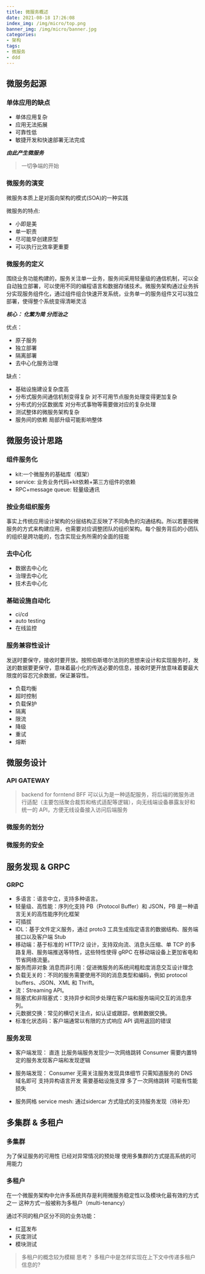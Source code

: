 ```yaml
---
title: 微服务概述
date: 2021-08-18 17:26:08
index_img: /img/micro/top.png
banner_img: /img/micro/banner.jpg
categories:
- 架构
tags:
- 微服务
- ddd
---
```


## 微服务起源

### 单体应用的缺点

- 单体应用复杂
- 应用无法拓展
- 可靠性低
- 敏捷开发和快速部署无法完成

***由此产生微服务***

> 一切争端的开始

### 微服务的演变

微服务本质上是对面向架构的模式(SOA)的一种实践

微服务的特点:

- 小即是美
- 单一职责
- 尽可能早创建原型
- 可以执行比效率更重要

### 微服务的定义

围绕业务功能构建的，服务关注单一业务，服务间采用轻量级的通信机制，可以全自动独立部署，可以使用不同的编程语言和数据存储技术。微服务架构通过业务拆分实现服务组件化，通过组件组合快速开发系统，业务单一的服务组件又可以独立部署，使得整个系统变得清晰灵活

***核心： 化繁为简 分而治之***

优点：

- 原子服务
- 独立部署
- 隔离部署
- 去中心化服务治理

缺点：

- 基础设施建设复杂度高
- 分布式服务间通信机制变得复杂 对不可用节点服务处理变得更加复杂
- 分布式的分区数据库 对分布式事物等需要做对应的复杂处理
- 测试整体的微服务架构复杂
- 服务间的依赖 局部升级可能影响整体

## 微服务设计思路

### 组件服务化

- kit:一个微服务的基础库（框架）
- service: 业务业务代码+kit依赖+第三方组件的依赖
- RPC+message queue: 轻量级通讯

### 按业务组织服务

事实上传统应用设计架构的分层结构正反映了不同角色的沟通结构。所以若要按微服务的方式来构建应用，也需要对应调整团队的组织架构。每个服务背后的小团队的组织是跨功能的，包含实现业务所需的全面的技能

### 去中心化

- 数据去中心化
- 治理去中心化
- 技术去中心化

### 基础设施自动化

- ci/cd
- auto testing
- 在线监控

### 服务兼容性设计

发送时要保守，接收时要开放。按照伯斯塔尔法则的思想来设计和实现服务时，发送的数据要更保守，意味着最小化的传送必要的信息，接收时更开放意味着要最大限度的容忍冗余数据，保证兼容性。

- 负载均衡
- 超时控制
- 负载保护
- 隔离
- 限流
- 降级
- 重试
- 熔断

## 微服务设计

### API GATEWAY

> backend for forntend BFF 可以认为是一种适配服务，将后端的微服务进行适配（主要包括聚合裁剪和格式适配等逻辑），向无线端设备暴露友好和统一的 API，方便无线设备接入访问后端服务

### 微服务的划分

### 微服务的安全

## 服务发现 & GRPC

### GRPC

- 多语言：语言中立，支持多种语言。
- 轻量级、高性能：序列化支持 PB（Protocol Buffer）和 JSON，PB 是一种语言无关的高性能序列化框架
- 可插拔
- IDL：基于文件定义服务，通过 proto3 工具生成指定语言的数据结构、服务端接口以及客户端 Stub
- 移动端：基于标准的 HTTP/2 设计，支持双向流、消息头压缩、单 TCP 的多路复用、服务端推送等特性，这些特性使得 gRPC 在移动端设备上更加省电和节省网络流量。
- 服务而非对象 消息而非引用：促进微服务的系统间粗粒度消息交互设计理念
- 负载无关的：不同的服务需要使用不同的消息类型和编码，例如 protocol buffers、JSON、XML 和 Thrift。
- 流：Streaming API。
- 阻塞式和非阻塞式：支持异步和同步处理在客户端和服务端间交互的消息序列。
- 元数据交换：常见的横切关注点，如认证或跟踪，依赖数据交换。
- 标准化状态码：客户端通常以有限的方式响应 API 调用返回的错误 

### 服务发现

- 客户端发现：
直连 比服务端服务发现少一次网络跳转 Consumer 需要内置特定的服务发现客户端和发现逻辑

- 服务端发现：
Consumer 无需关注服务发现具体细节 只需知道服务的 DNS 域名即可 支持异构语言开发 需要基础设施支撑 多了一次网络跳转 可能有性能损失

- 服务网格 service mesh:
通过sidercar 方式隐式的支持服务发现（待补充）

## 多集群 & 多租户

### 多集群

为了保证服务的可用性 已经对异常情况的预处理 使用多集群的方式提高系统的可用能力

### 多租户

在一个微服务架构中允许多系统共存是利用微服务稳定性以及模块化最有效的方式之一 这种方式一般被称为多租户（multi-tenancy）

通过不同的租户区分不同的业务功能：

- 红蓝发布
- 灰度测试
- 模块测试

> 多租户的概念较为模糊
> 思考？ 多租户中是怎样实现在上下文中传递多租户信息的?
